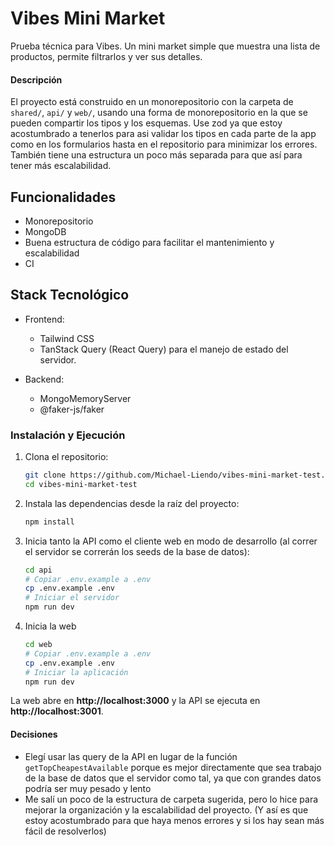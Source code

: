 # Vibes Mini Market

Prueba técnica para Vibes. Un mini market simple que muestra una lista de productos, permite filtrarlos y ver sus detalles.

#### Descripción
El proyecto está construido en un monorepositorio con la carpeta de `shared/`, `api/` y `web/`, usando una forma de monorepositorio en la que se pueden compartir los tipos y los esquemas. Use zod ya que estoy acostumbrado a tenerlos para asi validar los tipos en cada parte de la app como en los formularios hasta en el repositorio para minimizar los errores. También tiene una estructura un poco más separada para que así para tener más escalabilidad. 

## Funcionalidades

- Monorepositorio
- MongoDB
- Buena estructura de código para facilitar el mantenimiento y escalabilidad
- CI

## Stack Tecnológico

- Frontend:
    - Tailwind CSS
    - TanStack Query (React Query) para el manejo de estado del servidor.

- Backend:
    - MongoMemoryServer
    - @faker-js/faker

### Instalación y Ejecución

1.  Clona el repositorio:
    ```bash
    git clone https://github.com/Michael-Liendo/vibes-mini-market-test.git
    cd vibes-mini-market-test
    ```

2.  Instala las dependencias desde la raíz del proyecto:
    ```bash
    npm install
    ```

3.  Inicia tanto la API como el cliente web en modo de desarrollo (al correr el servidor se correrán los seeds de la base de datos):
    ```bash
    cd api
    # Copiar .env.example a .env
    cp .env.example .env
    # Iniciar el servidor
    npm run dev
    ```

4. Inicia la web

   ```bash
   cd web
   # Copiar .env.example a .env
   cp .env.example .env
   # Iniciar la aplicación
   npm run dev
   ```

La web abre en **http://localhost:3000** y la API se ejecuta en **http://localhost:3001**.

#### Decisiones
- Elegí usar las query de la API en lugar de la función `getTopCheapestAvailable` porque es mejor directamente que sea trabajo de la base de datos que el servidor como tal, ya que con grandes datos podría ser muy pesado y lento
- Me salí un poco de la estructura de carpeta sugerida, pero lo hice para mejorar la organización y la escalabilidad del proyecto. (Y así es que estoy acostumbrado para que haya menos errores y si los hay sean más fácil de resolverlos)
